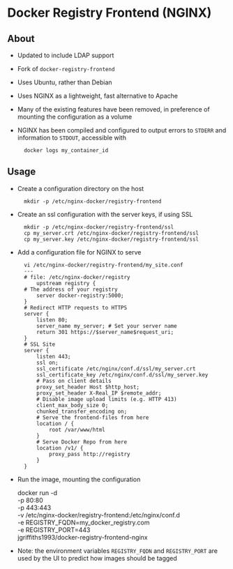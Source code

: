 # Docker Registry Frontend (NGINX) #

## About ##

* Updated to include LDAP support

* Fork of `docker-registry-frontend`

* Uses Ubuntu, rather than Debian

* Uses NGINX as a lightweight, fast alternative to Apache

* Many of the existing features have been removed, in preference of mounting the configuration as a volume

* NGINX has been compiled and configured to output errors to `STDERR` and information to `STDOUT`, accessible with

        docker logs my_container_id

## Usage ##
* Create a configuration directory on the host

        mkdir -p /etc/nginx-docker/registry-frontend

* Create an ssl configuration with the server keys, if using SSL

        mkdir -p /etc/nginx-docker/registry-frontend/ssl
        cp my_server.crt /etc/nginx-docker/registry-frontend/ssl
        cp my_server.key /etc/nginx-docker/registry-frontend/ssl

* Add a configuration file for NGINX to serve

        vi /etc/nginx-docker/registry-frontend/my_site.conf
        ---
        # file: /etc/nginx-docker/registry
            upstream registry {
        # The address of your registry
            server docker-registry:5000;
        }
        # Redirect HTTP requests to HTTPS
        server {
            listen 80;
            server_name my_server; # Set your server name
            return 301 https://$server_name$request_uri;
        }
        # SSL Site
        server {
            listen 443;
            ssl on;
            ssl_certificate /etc/nginx/conf.d/ssl/my_server.crt
            ssl_certificate_key /etc/nginx/conf.d/ssl/my_server.key
            # Pass on client details
            proxy_set_header Host $http_host;
            proxy_set_header X-Real_IP $remote_addr;
            # Disable image upload limits (e.g. HTTP 413)
            client_max_body_size 0;
            chunked_transfer_encoding on;
            # Serve the frontend-files from here
            location / {
                root /var/www/html
            }
            # Serve Docker Repo from here
            location /v1/ {
                proxy_pass http://registry
            }
        }

* Run the image, mounting the configuration
    
    docker run -d \
        -p 80:80 \
        -p 443:443 \
        -v /etc/nginx-docker/registry-frontend:/etc/nginx/conf.d \
        -e REGISTRY_FQDN=my_docker_registry.com \
        -e REGISTRY_PORT=443 \
        jgriffiths1993/docker-registry-frontend-nginx

* Note: the environment variables `REGISTRY_FQDN` and `REGISTRY_PORT` are used by the UI to predict how images should be tagged
